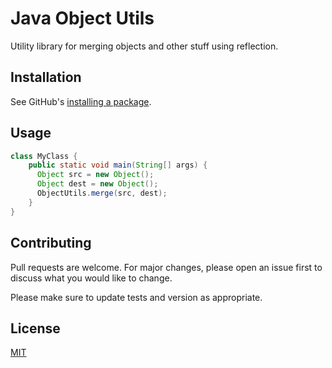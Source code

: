 # Java Object Utils

Utility library for merging objects and other stuff using reflection.

## Installation

See GitHub's [installing a package](https://help.github.com/en/github/managing-packages-with-github-packages/configuring-apache-maven-for-use-with-github-packages#installing-a-package).

## Usage

```java
class MyClass {
    public static void main(String[] args) {
      Object src = new Object();
      Object dest = new Object();
      ObjectUtils.merge(src, dest);
    }
}
```

## Contributing
Pull requests are welcome. For major changes, please open an issue first to discuss what you would like to change.

Please make sure to update tests and version as appropriate.

## License
[MIT](https://choosealicense.com/licenses/mit/)
